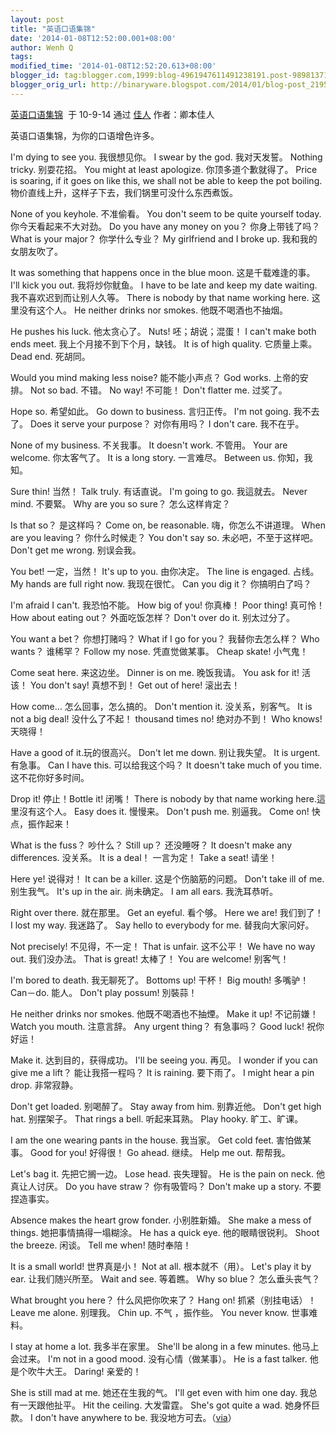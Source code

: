 ```yaml
---
layout: post
title: "英语口语集锦"
date: '2014-01-08T12:52:00.001+08:00'
author: Wenh Q
tags:
modified_time: '2014-01-08T12:52:20.613+08:00'
blogger_id: tag:blogger.com,1999:blog-4961947611491238191.post-98981371602260968
blogger_orig_url: http://binaryware.blogspot.com/2014/01/blog-post_2195.html
---
```

[英语口语集锦](http://jiaren.org/2010/09/15/yingyu-kouyu/)  于 10-9-14
通过 [佳人](http://jiaren.org/) 作者：卿本佳人


英语口语集锦，为你的口语增色许多。

I'm dying to see you. 我很想见你。
I swear by the god. 我对天发誓。
Nothing tricky. 别耍花招。
You might at least apologize. 你顶多道个歉就得了。
Price is soaring, if it goes on like this, we shall not be able to keep
the pot boiling. 物价直线上升，这样子下去，我们锅里可没什么东西煮饭。

None of you keyhole. 不准偷看。
You don't seem to be quite yourself today. 你今天看起来不大对劲。
Do you have any money on you？ 你身上带钱了吗？
What is your major？ 你学什么专业？
My girlfriend and I broke up. 我和我的女朋友吹了。

It was something that happens once in the blue moon. 这是千载难逢的事。
I'll kick you out. 我将炒你鱿鱼。
I have to be late and keep my date waiting. 我不喜欢迟到而让别人久等。
There is nobody by that name working here. 这里没有这个人。
 He neither drinks nor smokes. 他既不喝酒也不抽烟。

He pushes his luck. 他太贪心了。
Nuts! 呸；胡说；混蛋！
I can't make both ends meet. 我上个月接不到下个月，缺钱。
It is of high quality. 它质量上乘。
Dead end. 死胡同。

Would you mind making less noise? 能不能小声点？
God works. 上帝的安排。
Not so bad. 不错。
No way! 不可能！
Don't flatter me. 过奖了。

Hope so. 希望如此。
Go down to business. 言归正传。
 I'm not going. 我不去了。
Does it serve your purpose？ 对你有用吗？
I don't care. 我不在乎。

None of my business. 不关我事。
It doesn't work. 不管用。
Your are welcome. 你太客气了。
It is a long story. 一言难尽。
 Between us. 你知，我知。

Sure thin! 当然！
Talk truly. 有话直说。
I'm going to go. 我這就去。
Never mind. 不要緊。
Why are you so sure？ 怎么这样肯定？

Is that so？ 是这样吗？
 Come on, be reasonable. 嗨，你怎么不讲道理。
When are you leaving？ 你什么时候走？
You don't say so. 未必吧，不至于这样吧。
Don't get me wrong. 别误会我。

You bet! 一定，当然！
It's up to you. 由你决定。
The line is engaged. 占线。
 My hands are full right now. 我现在很忙。
Can you dig it？ 你搞明白了吗？

I'm afraid I can't. 我恐怕不能。
How big of you! 你真棒！
Poor thing! 真可怜！
How about eating out？ 外面吃饭怎样？
Don't over do it. 别太过分了。

You want a bet？ 你想打赌吗？
What if I go for you？ 我替你去怎么样？
Who wants？ 谁稀罕？
Follow my nose. 凭直觉做某事。
Cheap skate! 小气鬼！

Come seat here. 来这边坐。
 Dinner is on me. 晚饭我请。
 You ask for it! 活该！
You don't say! 真想不到！
Get out of here! 滚出去！

How come… 怎么回事，怎么搞的。
Don't mention it. 没关系，别客气。
It is not a big deal! 没什么了不起！
thousand times no! 绝对办不到！
 Who knows! 天晓得！

Have a good of it.玩的很高兴。
Don't let me down. 别让我失望。
It is urgent. 有急事。
Can I have this. 可以给我这个吗？
It doesn't take much of you time. 这不花你好多时间。

Drop it! 停止！Bottle it! 闭嘴！
There is nobody by that name working here.這里沒有这个人。
Easy does it. 慢慢来。
Don't push me. 别逼我。
Come on! 快点，振作起来！

What is the fuss？ 吵什么？
Still up？ 还没睡呀？
 It doesn't make any differences. 没关系。
It is a deal！ 一言为定！
Take a seat! 请坐！

Here ye! 说得对！
It can be a killer. 这是个伤脑筋的问题。
Don't take ill of me. 别生我气。
It's up in the air. 尚未确定。
 I am all ears. 我洗耳恭听。

Right over there. 就在那里。
Get an eyeful. 看个够。
Here we are! 我们到了！
I lost my way. 我迷路了。
Say hello to everybody for me. 替我向大家问好。

Not precisely! 不见得，不一定！
That is unfair. 这不公平！
We have no way out. 我们没办法。
That is great! 太棒了！
You are welcome! 别客气！

I'm bored to death. 我无聊死了。
Bottoms up! 干杯！
Big mouth! 多嘴驴！
 Can－do. 能人。
Don't play possum! 別裝蒜！

He neither drinks nor smokes. 他既不喝酒也不抽煙。
Make it up! 不记前嫌！
Watch you mouth. 注意言辞。
Any urgent thing？ 有急事吗？
Good luck! 祝你好运！

Make it. 达到目的，获得成功。
I'll be seeing you. 再见。
I wonder if you can give me a lift？ 能让我搭一程吗？
It is raining. 要下雨了。
I might hear a pin drop. 非常寂静。

Don't get loaded. 别喝醉了。
Stay away from him. 别靠近他。
 Don't get high hat. 别摆架子。
That rings a bell. 听起来耳熟。
Play hooky. 旷工、旷课。

I am the one wearing pants in the house. 我当家。
Get cold feet. 害怕做某事。
Good for you! 好得很！
Go ahead. 继续。
 Help me out. 帮帮我。

Let's bag it. 先把它搁一边。
Lose head. 丧失理智。
He is the pain on neck. 他真让人讨厌。
Do you have straw？ 你有吸管吗？
Don't make up a story. 不要捏造事实。

Absence makes the heart grow fonder. 小别胜新婚。
She make a mess of things. 她把事情搞得一塌糊涂。
He has a quick eye. 他的眼睛很锐利。
Shoot the breeze. 闲谈。
Tell me when! 随时奉陪！

It is a small world! 世界真是小！
 Not at all. 根本就不（用）。
Let's play it by ear. 让我们随兴所至。
Wait and see. 等着瞧。
Why so blue？ 怎么垂头丧气？

What brought you here？ 什么风把你吹来了？
Hang on! 抓紧（别挂电话）！
Leave me alone. 别理我。
 Chin up. 不气 ，振作些。
 You never know. 世事难料。

I stay at home a lot. 我多半在家里。
She'll be along in a few minutes. 他马上会过来。
I'm not in a good mood. 没有心情（做某事）。
He is a fast talker. 他是个吹牛大王。
Daring! 亲爱的！

She is still mad at me. 她还在生我的气。
I'll get even with him one day. 我总有一天跟他扯平。
Hit the ceiling. 大发雷霆。
She's got quite a wad. 她身怀巨款。
I don't have anywhere to be.
我没地方可去。（[via](http://blog.renren.com/share/265264121/3184404472)）
